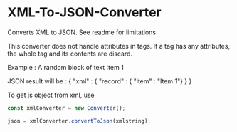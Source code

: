 # XML-To-JSON-Converter
Converts XML to JSON. See readme for limitations

This converter does not handle attributes in tags.
If a tag has any attributes, the whole tag and its contents are discard.

Example :
<xml>
  <tag id="123123">
    A random block of text
  </tag>
  <record>
    <item>Item 1</item>
  </record>
</xml>

JSON result will be :
{ "xml" : { "record" : { "item" : "Item 1"} } }


To get js object from xml, use
```javascript
const xmlConverter = new Converter();

json = xmlConverter.convertToJson(xmlstring);
```
